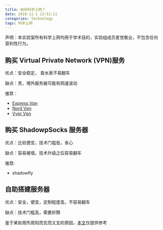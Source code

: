 ```yaml
---
title: 如何科学上网？
date: 2018-11-1 13:51:11
categories: Technology
tags: 科学上网
---
```


声明：本实验室所有科学上网均用于学术目的，实验组成员爱党敬业，不包含任何营利性行为。

## 购买 Virtual Private Network (VPN)服务

优点：安全稳定， 查水表不易翻车

缺点：贵，境外服务器可能有网速波动

推荐：
- [Express Vpn](https://www.expressvpn.com)
- [Nord Vpn](https://nordvpn.com)
- [Vypr Vpn](https://www.goldenfrog.online)

## 购买 ShadowpSocks 服务器

优点：比较便宜，技术门槛低，省心

缺点：容易被墙，技术升级之后容易翻车

推荐:
- shadowfly

## 自助搭建服务器

优点：安全，便宜，定制程度高，不容易翻车

缺点：技术门槛高，需要折腾

鉴于某些周所周知而玄而又玄的原因，[本文](\asset\files\how-to-build-ss-server.pdf)仅提供参考


